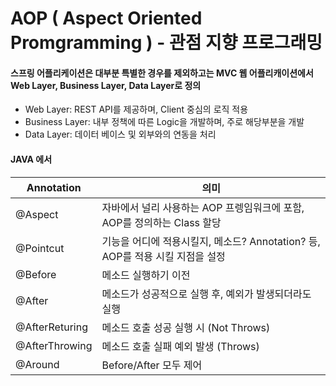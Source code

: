 # AOP ( Aspect Oriented Promgramming ) - 관점 지향 프로그래밍

#### 스프링 어플리케이션은 대부분 특별한 경우를 제외하고는 MVC 웹 어플리캐이션에서 Web Layer, Business Layer, Data Layer로 정의

- Web Layer: REST API를 제공하며, Client 중심의 로직 적용 
- Business Layer: 내부 정책에 따른 Logic을 개발하며, 주로 해당부분을 개발
- Data Layer: 데이터 베이스 및 외부와의 연동을 처리

#### JAVA 에서 

| Annotation     | 의미                                                  |
|----------------|-----------------------------------------------------|
| @Aspect        | 자바에서 널리 사용하는 AOP 프렝임워크에 포함, AOP를 정의하는 Class 할당      |
| @Pointcut      | 기능을 어디에 적용시킬지, 메소드? Annotation? 등, AOP를 적용 시킬 지점을 설정 |
| @Before        | 메소드 실행하기 이전                                         |
| @After         | 메소드가 성공적으로 실행 후, 예외가 발생되더라도 실행                      |
| @AfterReturing | 메소드 호출 성공 실행 시 (Not Throws)                         |
| @AfterThrowing | 메소드 호출 실패 예외 발생 (Throws)                            |
| @Around        | Before/After 모두 제어                                  |


